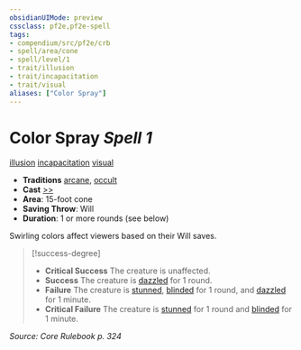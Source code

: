 ```yaml
---
obsidianUIMode: preview
cssclass: pf2e,pf2e-spell
tags:
- compendium/src/pf2e/crb
- spell/area/cone
- spell/level/1
- trait/illusion
- trait/incapacitation
- trait/visual
aliases: ["Color Spray"]
---
```

# Color Spray *Spell 1*   
[illusion](illusion.md "Illusion School Trait")  [incapacitation](incapacitation.md "Incapacitation Effect Trait")  [visual](visual.md "Visual Effect Trait")  

- **Traditions** [arcane](arcane.md "Arcane Tradition Trait"), [occult](occult.md "Occult Tradition Trait")
- **Cast** [>>](chapter-9-playing-the-game.md#Actions "Two-Action") 
- **Area**: 15-foot cone
- **Saving Throw**: Will
- **Duration**: 1 or more rounds (see below)

Swirling colors affect viewers based on their Will saves.

> [!success-degree] 
> - **Critical Success** The creature is unaffected.
> - **Success** The creature is [dazzled](conditions.md#Dazzled) for 1 round.
> - **Failure** The creature is [stunned](conditions.md#Stunned), [blinded](conditions.md#Blinded) for 1 round, and [dazzled](conditions.md#Dazzled) for 1 minute.
> - **Critical Failure** The creature is [stunned](conditions.md#Stunned) for 1 round and [blinded](conditions.md#Blinded) for 1 minute.

*Source: Core Rulebook p. 324*